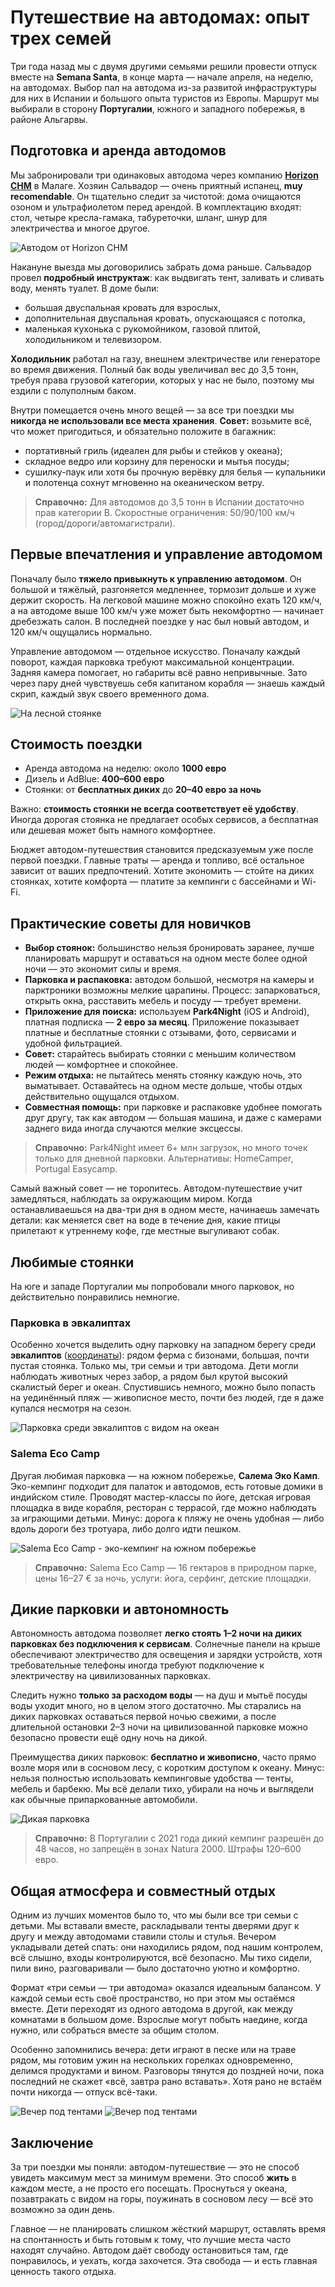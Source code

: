 # Путешествие на автодомах: опыт трех семей

Три года назад мы с двумя другими семьями решили провести отпуск вместе на **Semana Santa**, в конце марта — начале апреля, на неделю, на автодомах. Выбор пал на автодома из-за развитой инфраструктуры для них в Испании и большого опыта туристов из Европы. Маршрут мы выбирали в сторону **Португалии**, южного и западного побережья, в районе Альгарвы.

## Подготовка и аренда автодомов

Мы забронировали три одинаковых автодома через компанию **[Horizon CHM](https://maps.app.goo.gl/fHe5cQD4jUsfUwjh8)** в Малаге. Хозяин Сальвадор — очень приятный испанец, **muy recomendable**. Он тщательно следит за чистотой: дома очищаются озоном и ультрафиолетом перед арендой. В комплектацию входят: стол, четыре кресла-гамака, табуреточки, шланг, шнур для электричества и многое другое.

![Автодом от Horizon CHM](/images/motorhome/motorhome.jpg)

Накануне выезда мы договорились забрать дома раньше. Сальвадор провел **подробный инструктаж**: как выдвигать тент, заливать и сливать воду, менять туалет. В доме были:
- большая двуспальная кровать для взрослых,
- дополнительная двуспальная кровать, опускающаяся с потолка,
- маленькая кухонька с рукомойником, газовой плитой, холодильником и телевизором.

**Холодильник** работал на газу, внешнем электричестве или генераторе во время движения. Полный бак воды увеличивал вес до 3,5 тонн, требуя права грузовой категории, которых у нас не было, поэтому мы ездили с полуполным баком.

Внутри помещается очень много вещей — за все три поездки мы **никогда не использовали все места хранения**. **Совет:** возьмите всё, что может пригодиться, и обязательно положите в багажник:
- портативный гриль (идеален для рыбы и стейков у океана);
- складное ведро или корзину для переноски и мытья посуды;
- сушилку-паук или хотя бы прочную верёвку для белья — купальники и полотенца сохнут мгновенно на океаническом ветру.

> **Справочно:** Для автодомов до 3,5 тонн в Испании достаточно прав категории B. Скоростные ограничения: 50/90/100 км/ч (город/дороги/автомагистрали).

## Первые впечатления и управление автодомом

Поначалу было **тяжело привыкнуть к управлению автодомом**. Он большой и тяжёлый, разгоняется медленнее, тормозит дольше и хуже держит скорость. На легковой машине можно спокойно ехать 120 км/ч, а на автодоме выше 100 км/ч уже может быть некомфортно — начинает дребезжать салон. В последней поездке у нас был новый автодом, и 120 км/ч ощущались нормально.

Управление автодомом — отдельное искусство. Поначалу каждый поворот, каждая парковка требуют максимальной концентрации. Задняя камера помогает, но габариты всё равно непривычные. Зато через пару дней чувствуешь себя капитаном корабля — знаешь каждый скрип, каждый звук своего временного дома.

![На лесной стоянке](/images/motorhome/forest_parking.jpg)

## Стоимость поездки

- Аренда автодома на неделю: около **1000 евро**
- Дизель и AdBlue: **400–600 евро**  
- Стоянки: от **бесплатных диких** до **20–40 евро за ночь**

Важно: **стоимость стоянки не всегда соответствует её удобству**. Иногда дорогая стоянка не предлагает особых сервисов, а бесплатная или дешевая может быть намного комфортнее.

Бюджет автодом-путешествия становится предсказуемым уже после первой поездки. Главные траты — аренда и топливо, всё остальное зависит от ваших предпочтений. Хотите экономить — стойте на диких стоянках, хотите комфорта — платите за кемпинги с бассейнами и Wi-Fi.

## Практические советы для новичков

- **Выбор стоянок:** большинство нельзя бронировать заранее, лучше планировать маршрут и оставаться на одном месте более одной ночи — это экономит силы и время.
- **Парковка и распаковка:** автодом большой, несмотря на камеры и парктроники возможны мелкие царапины. Процесс: запарковаться, открыть окна, расставить мебель и посуду — требует времени.
- **Приложение для поиска:** используем **Park4Night** (iOS и Android), платная подписка — **2 евро за месяц**. Приложение показывает платные и бесплатные стоянки с отзывами, фото, сервисами и удобной фильтрацией.
- **Совет:** старайтесь выбирать стоянки с меньшим количеством людей — комфортнее и спокойнее.
- **Режим отдыха:** не пытайтесь менять стоянку каждую ночь, это выматывает. Оставайтесь на одном месте дольше, чтобы отдых действительно ощущался отдыхом.
- **Совместная помощь:** при парковке и распаковке удобнее помогать друг другу, так как автодом — большая машина, и даже с камерами заднего вида иногда случаются мелкие эксцессы.

> **Справочно:** Park4Night имеет 6+ млн загрузок, но много точек только для дневной парковки. Альтернативы: HomeCamper, Portugal Easycamp.

Самый важный совет — не торопитесь. Автодом-путешествие учит замедляться, наблюдать за окружающим миром. Когда останавливаешься на два-три дня в одном месте, начинаешь замечать детали: как меняется свет на воде в течение дня, какие птицы прилетают к утреннему кофе, где местные выгуливают собак.

## Любимые стоянки

На юге и западе Португалии мы попробовали много парковок, но действительно понравились немногие.

### Парковка в эвкалиптах

Особенно хочется выделить одну парковку на западном берегу среди **эвкалиптов** ([координаты](https://maps.app.goo.gl/hg4KuF3rA78AAKxEA)): рядом ферма с бизонами, большая, почти пустая стоянка. Только мы, три семьи и три автодома. Дети могли наблюдать животных через забор, а рядом был крутой высокий скалистый берег и океан. Спустившись немного, можно было попасть на уединённый пляж — живописное место, почти без людей, где я даже купался несмотря на сезон.

![Парковка среди эвкалиптов с видом на океан](/images/motorhome/carvalhal.jpg)

### Salema Eco Camp

Другая любимая парковка — на южном побережье, **Салема Эко Камп**. Эко-кемпинг подходит для палаток и автодомов, есть готовые домики в индийском стиле. Проводят мастер-классы по йоге, детская игровая площадка в виде корабля, ресторан с террасой, где можно наблюдать за играющими детьми. Минус: дорога к пляжу не очень удобная — либо вдоль дороги без тротуара, либо долго идти пешком.

![Salema Eco Camp - эко-кемпинг на южном побережье](/images/motorhome/salema.jpg)

> **Справочно:** Salema Eco Camp — 16 гектаров в природном парке, цены 16–27 € за ночь, услуги: йога, серфинг, детские площадки.

## Дикие парковки и автономность

Автономность автодома позволяет **легко стоять 1–2 ночи на диких парковках без подключения к сервисам**. Солнечные панели на крыше обеспечивают электричество для освещения и зарядки устройств, хотя требовательные телефоны иногда требуют подключение к электричеству на цивилизованных парковках.

Следить нужно **только за расходом воды** — на душ и мытьё посуды воды уходит много, но в целом этого достаточно. Мы старались на диких парковках оставаться первой ночью свежими, а после длительной остановки 2–3 ночи на цивилизованной парковке можно безопасно провести ещё одну ночь на дикой.

Преимущества диких парковок: **бесплатно и живописно**, часто прямо возле моря или в сосновом лесу, с коротким доступом к океану. Минус: нельзя полностью использовать кемпинговые удобства — тенты, мебель и барбекю. Мы всё делали тихо, убирали на ночь и выглядели как обычные припаркованные автомобили.

![Дикая парковка](/images/motorhome/wild_parking.jpg)

> **Справочно:** В Португалии с 2021 года дикий кемпинг разрешён до 48 часов, но запрещён в зонах Natura 2000. Штрафы 120–600 евро.

## Общая атмосфера и совместный отдых

Одним из лучших моментов было то, что мы были все три семьи с детьми. Мы вставали вместе, раскладывали тенты дверями друг к другу и между автодомами ставили столы и стулья. Вечером укладывали детей спать: они находились рядом, под нашим контролем, всё слышно, входы контролируются, всё безопасно. Мы тихо сидели, пили вино, разговаривали — было достаточно уютно и комфортно.

Формат «три семьи — три автодома» оказался идеальным балансом. У каждой семьи есть своё пространство, но при этом мы остаёмся вместе. Дети переходят из одного автодома в другой, как между комнатами в большом доме. Взрослые могут побыть наедине, когда нужно, или собраться вместе за общим столом.

Особенно запомнились вечера: дети играют в песке или на траве рядом, мы готовим ужин на нескольких горелках одновременно, делимся продуктами и вином. Разговоры тянутся до поздней ночи, пока последний не скажет «всё, завтра рано вставать». Хотя рано не встаём почти никогда — отпуск всё-таки.

![Вечер под тентами](/images/motorhome/tents_night.jpg)
![Вечер под тентами](/images/motorhome/tents_night2.jpg)

## Заключение

За три поездки мы поняли: автодом-путешествие — это не способ увидеть максимум мест за минимум времени. Это способ **жить** в каждом месте, а не просто его посещать. Проснуться у океана, позавтракать с видом на горы, поужинать в сосновом лесу — всё это возможно за один день.

Главное — не планировать слишком жёсткий маршрут, оставлять время на спонтанность и быть готовым к тому, что лучшие места часто находят случайно. Автодом даёт свободу остановиться там, где понравилось, и уехать, когда захочется. Эта свобода — и есть главная ценность такого отдыха.